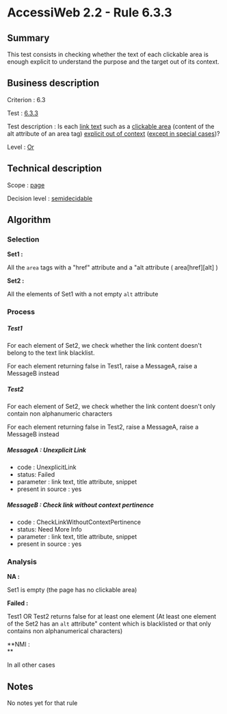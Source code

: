 # AccessiWeb 2.2 - Rule 6.3.3

## Summary

This test consists in checking whether the text of each clickable area
is enough explicit to understand the purpose and the target out of its
context.

## Business description

Criterion : 6.3

Test : [6.3.3](http://accessiweb.org/index.php/accessiweb-22-english-version.html#test-6-3-3)

Test description : Is each [link
text](http://accessiweb.org/index.php/glossary-76.html#mIntituleLien)
such as a [clickable
area](http://accessiweb.org/index.php/glossary-76.html#mZoneCliquable)
(content of the alt attribute of an area tag) [explicit out of
context](http://accessiweb.org/index.php/glossary-76.html#mLienHorsContexte)
([except in special
cases](http://accessiweb.org/index.php/glossary-76.html#cpCrit6- "Special cases for criterion 6.3"))?

Level : [Or](/en/category/rules-design/accessiweb-11/level/or)

## Technical description

Scope : [page](/en/category/rules-design/accessiweb-11/scope/page)

Decision level :
[semidecidable](/en/category/rules-design/accessiweb-11/decision-level/semidecidable)

## Algorithm

### Selection

**Set1 :**

All the `area` tags with a "href" attribute and a "alt attribute (
area[href][alt] )

**Set2 :**

All the elements of Set1 with a not empty `alt` attribute

### Process

##### Test1

For each element of Set2, we check whether the link content doesn't
belong to the text link blacklist.

For each element returning false in Test1, raise a MessageA, raise a
MessageB instead

##### Test2

For each element of Set2, we check whether the link content doesn't only
contain non alphanumeric characters

For each element returning false in Test2, raise a MessageA, raise a
MessageB instead

##### MessageA : Unexplicit Link

-   code : UnexplicitLink
-   status: Failed
-   parameter : link text, title attribute, snippet
-   present in source : yes

##### MessageB : Check link without context pertinence

-   code : CheckLinkWithoutContextPertinence
-   status: Need More Info
-   parameter : link text, title attribute, snippet
-   present in source : yes

### Analysis

**NA :**

Set1 is empty (the page has no clickable area)

**Failed :**

Test1 OR Test2 returns false for at least one element (At least one
element of the Set2 has an `alt` attribute" content which is blacklisted
or that only contains non alphanumerical characters)

**NMI :\
**

In all other cases

## Notes

No notes yet for that rule
